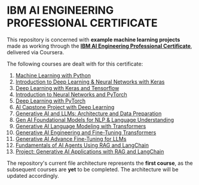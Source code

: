 # IBM AI ENGINEERING PROFESSIONAL CERTIFICATE

This repository is concerned with <strong>example machine learning projects</strong> made as working through the <a href='https://www.coursera.org/professional-certificates/ai-engineer' target='_blank'><strong>IBM AI Engineering Professional Certificate</strong></a>, delivered via Coursera.

The following courses are dealt with for this certificate:

<ol>
<li> <a href='https://www.coursera.org/learn/machine-learning-with-python?specialization=ai-engineer' target='_blank'>Machine Learning with Python</a>
<li> <a href='https://www.coursera.org/learn/introduction-to-deep-learning-with-keras?specialization=ai-engineer' target='_blank'>Introduction to Deep Learning & Neural Networks with Keras</a>
<li> <a href='https://www.coursera.org/learn/building-deep-learning-models-with-tensorflow?specialization=ai-engineer' target='_blank'>Deep Learning with Keras and Tensorflow</a>
<li> <a href='https://www.coursera.org/learn/deep-neural-networks-with-pytorch?specialization=ai-engineer' target='_blank'>Introduction to Neural Networks and PyTorch</a>
<li> <a href='https://www.coursera.org/learn/advanced-deep-learning-with-pytorch?specialization=ai-engineer' target='_blank'>Deep Learning with PyTorch</a>
<li> <a href='https://www.coursera.org/learn/ai-deep-learning-capstone?specialization=ai-engineer' target='_blank'>AI Capstone Project with Deep Learning</a>
<li> <a href='https://www.coursera.org/learn/generative-ai-llm-architecture-data-preparation?specialization=ai-engineer' target='_blank'>Generative AI and LLMs: Architecture and Data Preparation</a>
<li> <a href='https://www.coursera.org/learn/gen-ai-foundational-models-for-nlp-and-language-understanding?specialization=ai-engineer' target='_blank'>Gen AI Foundational Models for NLP & Language Understanding</a>
<li> <a href='https://www.coursera.org/learn/generative-ai-language-modeling-with-transformers?specialization=ai-engineer' target='_blank'>Generative AI Language Modeling with Transformers</a>
<li> <a href='https://www.coursera.org/learn/generative-ai-engineering-and-fine-tuning-transformers?specialization=ai-engineer' target='_blank'>Generative AI Engineering and Fine-Tuning Transformers</a>
<li> <a href='https://www.coursera.org/learn/generative-ai-advanced-fine-tuning-for-llms?specialization=ai-engineer' target='_blank'>Generative AI Advance Fine-Tuning for LLMs</a>
<li> <a href='https://www.coursera.org/learn/fundamentals-of-ai-agents-using-rag-and-langchain?specialization=ai-engineer' target='_blank'>Fundamentals of AI Agents Using RAG and LangChain</a>
<li> <a href='https://www.coursera.org/learn/project-generative-ai-applications-with-rag-and-langchain?specialization=ai-engineer' target='_blank'>Project: Generative AI Applications with RAG and LangChain</a>
</ol>

The repository's current file architecture represents the <strong>first course</strong>, as the subsequent courses are <strong>yet</strong> to be completed. The architecture will be updated accordingly.
